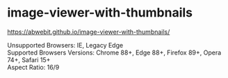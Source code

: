 # image-viewer-with-thumbnails

https://abwebit.github.io/image-viewer-with-thumbnails/  

Unsupported Browsers: IE, Legacy Edge  
Supported Browsers Versions: Chrome 88+, Edge 88+, Firefox 89+, Opera 74+, Safari 15+  
Aspect Ratio: 16/9
